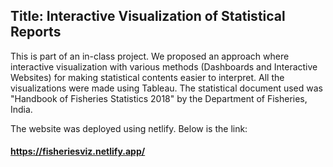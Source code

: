 ## Title: Interactive Visualization of Statistical Reports
This is part of an in-class project. We proposed an approach where interactive visualization with various methods (Dashboards and Interactive Websites) for making statistical contents easier to interpret. All the visualizations were made using Tableau. The statistical document used was "Handbook of Fisheries Statistics 2018" by the Department of Fisheries, India.

The website was deployed using netlify. Below is the link:
#### https://fisheriesviz.netlify.app/
